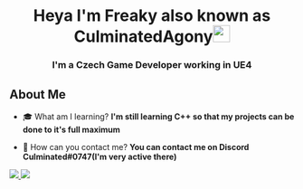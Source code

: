 <h1 align="center">Heya I'm Freaky also known as CulminatedAgony<img src="https://raw.githubusercontent.com/MartinHeinz/MartinHeinz/master/wave.gif" width="30px"> </h1>
<h3 align="center">I'm a Czech Game Developer working in UE4</h3>


## About Me

- ‍🎓 What am I learning? **I'm still learning C++ so that my projects can be done to it's full maximum**

- 📱 How can you contact me? **You can contact me on Discord Culminated#0747(I'm very active there)**

<p align="left"> 
    <a href="https://isocpp.org/" target="_blank"> <img src="https://img.icons8.com/color/48/000000/c-plus-plus-logo.png"/> </a>
    <a href="https://www.unrealengine.com/" target="_blank"> <img src="https://img.icons8.com/nolan/48/unreal-engine.png"/> </a>
</p>
